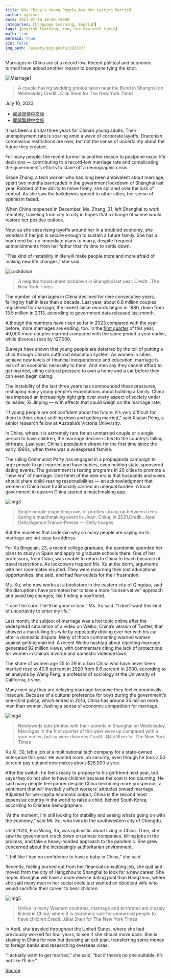 ```yaml
---
title: Why China’s Young People Are Not Getting Married
author: nytimes
date: 2023-07-10 18:00 +0800
categories: [Language Learning, English]
tags: [english learning, run, the new york times]
math: true
mermaid: true
pin: false
img_path: /assets/img/posts/202307/
---
```


Marriages in China are at a record low. Recent political and economic turmoil have added another reason to postpone tying the knot.

![Marriage1](00china-marriage-01-vzwf-superJumbo.webp)

> A couple having wedding photos taken near the Bund in Shanghai on Wednesday.Credit...Qilai Shen for The New York Times

July 10, 2023

- [阅读简体中文版](https://cn.nytimes.com/china/20230711/china-marriage-rate/)
- [閱讀繁體中文版](https://cn.nytimes.com/china/20230711/china-marriage-rate/zh-hant/)



It has been a brutal three years for China’s young adults. Their unemployment rate is soaring amid a wave of corporate layoffs. Draconian coronavirus restrictions are over, but not the sense of uncertainty about the future they created.

For many people, the recent turmoil is another reason to postpone major life decisions — contributing to a record-low marriage rate and complicating the government’s efforts to stave off a demographic crisis.

Grace Zhang, a tech worker who had long been ambivalent about marriage, spent two months barricaded in the government lockdown of Shanghai last year. Robbed of the ability to move freely, she spiraled over the loss of control. As she saw the lockdowns spread to other cities, her sense of optimism faded.

When China reopened in December, Ms. Zhang, 31, left Shanghai to work remotely, traveling from city to city in hopes that a change of scene would restore her positive outlook.



Now, as she sees rising layoffs around her in a troubled economy, she wonders if her job is secure enough to sustain a future family. She has a boyfriend but no immediate plans to marry, despite frequent admonishments from her father that it’s time to settle down.

“This kind of instability in life will make people more and more afraid of making new life changes,” she said.



![Lockdown](00china-marriage-bfjm-superJumbo.webp)

> A neighborhood under lockdown in Shanghai last year. Credit...The New York Times



The number of marriages in China declined for nine consecutive years, falling by half in less than a decade. Last year, about 6.8 million couples registered for marriage, the lowest since records began in 1986, down from 13.5 million in 2013, according to government data released last month.

Although the numbers have risen so far in 2023 compared with the year before, more marriages are ending, too. In the [first quarter](https://www.thepaper.cn/newsDetail_forward_23618924) of this year, 40,000 more couples married compared with the same period a year earlier, while divorces rose by 127,000.



Surveys have shown that young people are deterred by the toll of putting a child through China’s cutthroat education system. As women in cities achieve new levels of financial independence and education, marriage is less of an economic necessity to them. And men say they cannot afford to get married, citing cultural pressure to own a home and a car before they can even begin dating.



The instability of the last three years has compounded these pressures, reshaping many young people’s expectations about building a family. China has imposed an increasingly tight grip over every aspect of society under its leader, Xi Jinping — with effects that could weigh on the marriage rate.

“If young people are not confident about the future, it’s very difficult for them to think about settling down and getting married,” said Xiujian Peng, a senior research fellow at Australia’s Victoria University.

In China, where it is extremely rare for an unmarried couple or a single person to have children, the marriage decline is tied to the country’s falling birthrate. Last year, China’s population shrank for the first time since the early 1960s, when there was a widespread famine.

The ruling Communist Party has engaged in a propaganda campaign to urge people to get married and have babies, even holding state-sponsored dating events. The government is testing programs in 20 cities to promote a “new era” of marriage. One tenet of the new era is that husbands and wives should share child-rearing responsibilities — an acknowledgment that women in China have traditionally carried an unequal burden. A local government in eastern China started a matchmaking app.



![img3](00china-marriage-jtkz-superJumbo.webp)

> Single people inspecting rows of profiles strung up between trees during a matchmaking event in Jinan, China, in 2021.Credit...Noel Celis/Agence France-Presse — Getty Images



But the anxieties that underpin why so many people are saying no to marriage are not easy to address.



For Xu Bingqian, 23, a recent college graduate, the pandemic upended her plans to study in Spain and apply to graduate schools there. One of her professors, from Cuba, was unable to return to China to teach because of travel restrictions. As lockdowns trapped Ms. Xu at the dorm, arguments with her roommates erupted. They were mourning their lost educational opportunities, she said, and had few outlets for their frustration.

Ms. Xu, who now works at a bookstore in the eastern city of Qingdao, said the disruptions have prompted her to take a more “conservative” approach and avoid big changes, like finding a boyfriend.

“I can’t be sure if he’ll be good or bad,” Ms. Xu said. “I don’t want this kind of uncertainty to enter my life.”

Last month, the subject of marriage was a hot topic online after the widespread circulation of a video on Weibo, China’s version of Twitter, that showed a man killing his wife by repeatedly driving over her with his car after a domestic dispute. Many of those commenting warned women against getting married. A recent Weibo hashtag about rejecting marriage generated 92 million views, with commenters citing the lack of protections for women in China’s divorce and domestic violence laws.

The share of women age 25 to 29 in urban China who have never been married rose to 40.6 percent in 2020 from 8.6 percent in 2000, according to an analysis by Wang Feng, a professor of sociology at the University of California, Irvine.

Many men say they are delaying marriage because they feel economically insecure. Because of a cultural preference for boys during the government’s one-child policy, which ended in 2016, China has around 35 million more men than women, fueling a sense of economic competition for marriage.



![img4](00china-marriage-02-vzwf-superJumbo.webp)

> Newlyweds take photos with their parents in Shanghai on Wednesday. Marriages in the first quarter of this year were up compared with a year earlier, but so were divorces.Credit...Qilai Shen for The New York Times



Xu Xi, 30, left a job at a multinational tech company for a state-owned enterprise this year. He wanted more job security, even though he took a 50 percent pay cut and now makes about $28,000 a year.



After the switch, he feels ready to propose to his girlfriend next year, but says they do not plan to have children because the cost is too daunting. He said many people feel poorer despite China becoming more prosperous, a sentiment that will inevitably affect workers’ attitudes toward marriage. Adjusted for per-capita economic output, China is the second most expensive country in the world to raise a child, behind South Korea, according to Chinese demographers.

“At the moment, I’m still looking for stability and seeing what’s going on with the economy,” said Mr. Xu, who lives in the southwestern city of Chengdu.

Until 2020, Erin Wang, 35, was optimistic about living in China. Then, she saw the government crack down on private companies, killing jobs in the process, and take a heavy-handed approach to the pandemic. She grew concerned about the increasingly authoritarian environment.

“I felt like I had no confidence to have a baby in China,” she said.

Recently, feeling burned out from her financial consulting job, she quit and moved from the city of Hangzhou to Shanghai to look for a new career. She hopes Shanghai will have a more diverse dating pool than Hangzhou, where she said many men in her social circle just wanted an obedient wife who would sacrifice their career to bear children.



![img5](00china-marriage-tfpq-superJumbo.webp)

> Unlike in many Western countries, marriage and birthrates are closely linked in China, where it is extremely rare for unmarried people to have children.Credit...Qilai Shen for The New York Times



In April, she traveled throughout the United States, where she had previously worked for four years, to see if she should move back. She is staying in China for now but devising an exit plan, transferring some money to foreign banks and researching overseas visas.

“I actually want to get married,” she said, “but if there’s no one suitable, it’s not like I’ll die.”



[Source](https://www.nytimes.com/2023/07/10/world/asia/china-marriage-rate.html)
